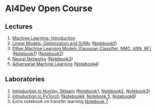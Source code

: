 # AI4Dev Open Course

## Lectures

1. [Machine Learning: Introduction](slides/01-AI4Dev-ML-Intro.pdf)
2. [Linear Models, Optimization and SVMs](slides/02-AI4Dev-Linear-Models-and-Optimization.pdf) ([Notebook0](notebooks/linear-models.ipynb))
3. [Other Machine Learning Models (Gaussian Classifier, NMC, kNN, RF)](slides/03-AI4Dev-ML-Models.pdf) ([Notebook1](notebooks/gaussian-classifier.ipynb)) ([Notebook2](notebooks/NMC-and-sklearn-models.ipynb))
4. [Neural Networks](slides/04-AI4Dev-Neural-Nets.pdf) ([Notebook3](notebooks/neural-networks-with-pytorch.ipynb))
5. [Adversarial Machine Learning](slides/05-AI4Dev-AdvML.pdf) ([Notebook4](notebooks/adversarial-examples.ipynb))

## Laboratories

1. [Introduction to Numpy, Sklearn](slides/L01-AI4DEV_numpy_sklearn.pdf) ([Notebook1](notebooks/AI4Dev_01_intro_numpy.ipynb), [Notebook2](notebooks/AI4Dev_02_data_visualization_learning.ipynb), [Notebook3](notebooks/AI4Dev_03_ml_pipeline.ipynb))
2. [Introduction to PyTorch](slides/L02-AI4Dev-PyTorch.pdf) ([Notebook4](notebooks/AI4Dev_04_dnns.ipynb), [Notebook 5](notebooks/AI4Dev_05_dnns_mnist.ipynb), [Notebook6](notebooks/AI4Dev_06_convnets.ipynb))
3. Extra notebook on transfer learning [Notebook 7](notebooks/AI4Dev_07_extra_transfer_learning.ipynb)
